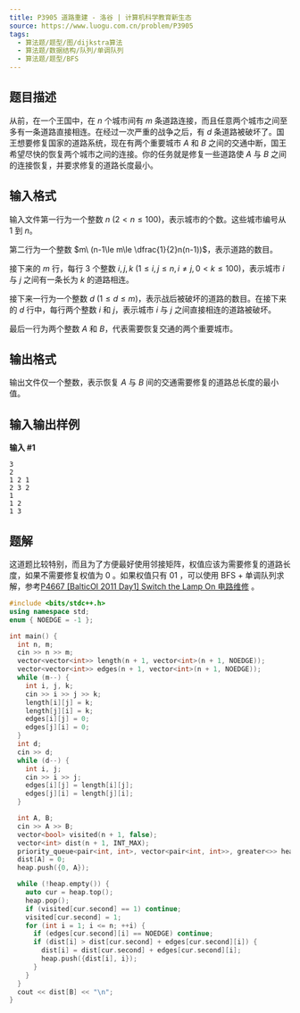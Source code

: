 ```yaml
---
title: P3905 道路重建 - 洛谷 | 计算机科学教育新生态
source: https://www.luogu.com.cn/problem/P3905
tags:
  - 算法题/题型/图/dijkstra算法
  - 算法题/数据结构/队列/单调队列
  - 算法题/题型/BFS
---
```


## 题目描述

从前，在一个王国中，在 $n$ 个城市间有 $m$ 条道路连接，而且任意两个城市之间至多有一条道路直接相连。在经过一次严重的战争之后，有 $d$ 条道路被破坏了。国王想要修复国家的道路系统，现在有两个重要城市 $A$ 和 $B$ 之间的交通中断，国王希望尽快的恢复两个城市之间的连接。你的任务就是修复一些道路使 $A$ 与 $B$ 之间的连接恢复，并要求修复的道路长度最小。

## 输入格式

输入文件第一行为一个整数 $n\ (2<n\le 100)$，表示城市的个数。这些城市编号从 $1$ 到 $n$。

第二行为一个整数 $m\ (n-1\le m\le \dfrac{1}{2}n(n-1))$，表示道路的数目。

接下来的 $m$ 行，每行 $3$ 个整数 $i,j,k\ (1 \le i,j \le n,i\neq j,0<k \le 100)$，表示城市 $i$ 与 $j$ 之间有一条长为 $k$ 的道路相连。

接下来一行为一个整数 $d\ (1\le d\le m)$，表示战后被破坏的道路的数目。在接下来的 $d$ 行中，每行两个整数 $i$ 和 $j$，表示城市 $i$ 与 $j$ 之间直接相连的道路被破坏。

最后一行为两个整数 $A$ 和 $B$，代表需要恢复交通的两个重要城市。

## 输出格式

输出文件仅一个整数，表示恢复 $A$ 与 $B$ 间的交通需要修复的道路总长度的最小值。

## 输入输出样例

**输入 #1**

```
3
2
1 2 1
2 3 2
1
1 2
1 3
```

## 题解
这道题比较特别，而且为了方便最好使用邻接矩阵，权值应该为需要修复的道路长度，如果不需要修复权值为 0 。如果权值只有 01 ，可以使用 BFS + 单调队列求解，参考[P4667 \[BalticOI 2011 Day1\] Switch the Lamp On 电路维修](https://www.luogu.com.cn/problem/P4667) 。

```cpp
#include <bits/stdc++.h>
using namespace std;
enum { NOEDGE = -1 };

int main() {
  int n, m;
  cin >> n >> m;
  vector<vector<int>> length(n + 1, vector<int>(n + 1, NOEDGE));
  vector<vector<int>> edges(n + 1, vector<int>(n + 1, NOEDGE));
  while (m--) {
    int i, j, k;
    cin >> i >> j >> k;
    length[i][j] = k;
    length[j][i] = k;
    edges[i][j] = 0;
    edges[j][i] = 0;
  }
  int d;
  cin >> d;
  while (d--) {
    int i, j;
    cin >> i >> j;
    edges[i][j] = length[i][j];
    edges[j][i] = length[j][i];
  }

  int A, B;
  cin >> A >> B;
  vector<bool> visited(n + 1, false);
  vector<int> dist(n + 1, INT_MAX);
  priority_queue<pair<int, int>, vector<pair<int, int>>, greater<>> heap;
  dist[A] = 0;
  heap.push({0, A});

  while (!heap.empty()) {
    auto cur = heap.top();
    heap.pop();
    if (visited[cur.second] == 1) continue;
    visited[cur.second] = 1;
    for (int i = 1; i <= n; ++i) {
      if (edges[cur.second][i] == NOEDGE) continue;
      if (dist[i] > dist[cur.second] + edges[cur.second][i]) {
        dist[i] = dist[cur.second] + edges[cur.second][i];
        heap.push({dist[i], i});
      }
    }
  }
  cout << dist[B] << "\n";
}
```

